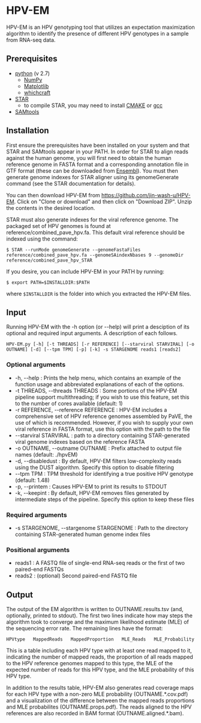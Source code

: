 # HPV-EM

HPV-EM is an HPV genotyping tool that utilizes an expectation maximization algorithm to identify the presence of different HPV genotypes in a sample from RNA-seq data. 

## Prerequisites
  - [python](https://www.python.org/) (v 2.7)
    - [NumPy](http://http://www.numpy.org/)
    - [Matplotlib](https://matplotlib.org/)
    - [whichcraft](https://pypi.org/project/whichcraft/)
  - [STAR](https://github.com/alexdobin/STAR)
    - to compile STAR, you may need to install [CMAKE](https://cmake.org/) or [gcc](https://gcc.gnu.org/)
  - [SAMtools](http://samtools.sourceforge.net/)
  
## Installation
First ensure the prerequisites have been installed on your system and that STAR and SAMtools appear in your PATH.  In order for STAR to align reads against the human genome, you will first need to obtain the human reference genome in FASTA format and a corresponding annotation file in GTF format (these can be downloaded from [Ensembl](https://ensembl.org/Homo_sapiens/Info/Index)).  You must then generate genome indexes for STAR aligner using its genomeGenerate command (see the STAR documentation for details).

You can then download HPV-EM from https://github.com/jin-wash-u/HPV-EM.  Click on "Clone or download" and then click on "Download ZIP".  Unzip the contents in the desired location.  

STAR must also generate indexes for the viral reference genome.  The packaged set of HPV genomes is found at reference/combined_pave_hpv.fa.  This default viral reference should be indexed using the command:
```
$ STAR --runMode genomeGenerate --genomeFastaFiles reference/combined_pave_hpv.fa --genomeSAindexNbases 9 --genomeDir reference/combined_pave_hpv_STAR
```

If you desire, you can include HPV-EM in your PATH by running:
```
$ export PATH=$INSTALLDIR:$PATH
```
where `$INSTALLDIR` is the folder into which you extracted the HPV-EM files.
  
  
## Input
Running HPV-EM with the -h option (or --help) will print a desciption of its optional and required input arguments.  A description of each follows.
```
HPV-EM.py [-h] [-t THREADS] [-r REFERENCE] [--starviral STARVIRAL] [-o OUTNAME] [-d] [--tpm TPM] [-p] [-k] -s STARGENOME reads1 [reads2]
```
### Optional arguments
- -h, --help : Prints the help menu, which contains an example of the function usage and abbreviated explanations of each of the options.
- -t THREADS, --threads THREADS : Some portions of the HPV-EM pipeline support multithreading; if you wish to use this feature, set this to the number of cores available (default: 1)
- -r REFERENCE, --reference REFERENCE : HPV-EM includes a comprehensive set of HPV reference genomes assembled by PaVE, the use of which is recommended.  However, if you wish to supply your own viral reference in FASTA format, use this option with the path to the file
- --starviral STARVIRAL : path to a directory containing STAR-generated viral genome indexes based on the reference FASTA
- -o OUTNAME, --outname OUTNAME : Prefix attached to output file names (default: ./hpvEM)
- -d, --disabledust : By default, HPV-EM filters low-complexity reads using the DUST algorithm.  Specify this option to disable filtering
- --tpm TPM : TPM threshold for identifying a true positive HPV genotype (default: 1.48)
- -p, --printem : Causes HPV-EM to print its results to STDOUT
- -k, --keepint : By default, HPV-EM removes files generated by intermediate steps of the pipeline. Specify this option to keep these files

### Required arguments
- -s STARGENOME, --stargenome STARGENOME : Path to the directory containing STAR-generated human genome index files

### Positional arguments
- reads1 : A FASTQ file of single-end RNA-seq reads or the first of two paired-end FASTQs
- reads2 : (optional) Second paired-end FASTQ file

## Output
  The output of the EM algorithm is written to OUTNAME.results.tsv (and, optionally, printed to stdout).  The first two lines indicate how may steps the algorithm took to converge and the maximum likelihood estimate (MLE) of the sequencing error rate.  The remaining lines have the format:
  
```
HPVtype   MappedReads   MappedProportion   MLE_Reads   MLE_Probability
```
This is a table including each HPV type with at least one read mapped to it, indicating the number of mapped reads, the proportion of all reads mapped to the HPV reference genomes mapped to this type, the MLE of the expected number of reads for this HPV type, and the MLE probability of this HPV type.

In addition to the results table, HPV-EM also generates read coverage maps for each HPV type with a non-zero MLE probability (OUTNAME.\*.cov.pdf) and a visualization of the difference between the mapped reads proportions and MLE probabilites (OUTNAME.props.pdf).  The reads aligned to the HPV references are also recorded in BAM format (OUTNAME.aligned.\*.bam).
